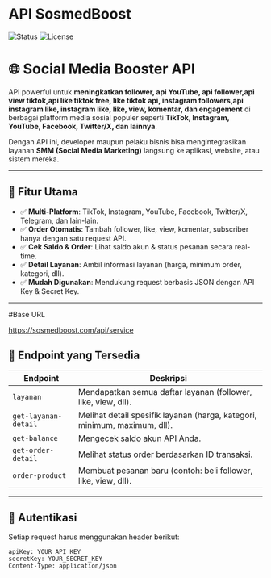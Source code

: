 # API SosmedBoost

![Status](https://img.shields.io/badge/status-active-success)
![License](https://img.shields.io/github/license/fckveza/api-sosmedboost)

# 🌐 Social Media Booster API

API powerful untuk **meningkatkan follower, api YouTube, api follower,api view tiktok,api like tiktok free, like tiktok api, instagram followers,api instagram like, instagram like, like, view, komentar, dan engagement** di berbagai platform media sosial populer seperti **TikTok, Instagram, YouTube, Facebook, Twitter/X, dan lainnya**.

Dengan API ini, developer maupun pelaku bisnis bisa mengintegrasikan layanan **SMM (Social Media Marketing)** langsung ke aplikasi, website, atau sistem mereka.

---

## 🚀 Fitur Utama

- ✅ **Multi-Platform**: TikTok, Instagram, YouTube, Facebook, Twitter/X, Telegram, dan lain-lain.
- ✅ **Order Otomatis**: Tambah follower, like, view, komentar, subscriber hanya dengan satu request API.
- ✅ **Cek Saldo & Order**: Lihat saldo akun & status pesanan secara real-time.
- ✅ **Detail Layanan**: Ambil informasi layanan (harga, minimum order, kategori, dll).
- ✅ **Mudah Digunakan**: Mendukung request berbasis JSON dengan API Key & Secret Key.

---

#Base URL

https://sosmedboost.com/api/service

## 📌 Endpoint yang Tersedia

| Endpoint             | Deskripsi                                                                 |
| -------------------- | ------------------------------------------------------------------------- |
| `layanan`            | Mendapatkan semua daftar layanan (follower, like, view, dll).             |
| `get-layanan-detail` | Melihat detail spesifik layanan (harga, kategori, minimum, maximum, dll). |
| `get-balance`        | Mengecek saldo akun API Anda.                                             |
| `get-order-detail`   | Melihat status order berdasarkan ID transaksi.                            |
| `order-product`      | Membuat pesanan baru (contoh: beli follower, like, view, dll).            |

---

## 🔑 Autentikasi

Setiap request harus menggunakan header berikut:

```http
apiKey: YOUR_API_KEY
secretKey: YOUR_SECRET_KEY
Content-Type: application/json
```
